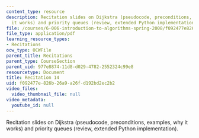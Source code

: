 ```yaml
---
content_type: resource
description: Recitation slides on Dijkstra (pseudocode, preconditions, examples, why
  it works) and priority queues (review, extended Python implementation).
file: /courses/6-006-introduction-to-algorithms-spring-2008/f092477e826b26a9a26fd192bd2ec2b2_recitation14.pdf
file_type: application/pdf
learning_resource_types:
- Recitations
ocw_type: OCWFile
parent_title: Recitations
parent_type: CourseSection
parent_uid: 977e8874-11d8-d029-4782-2552324c99e8
resourcetype: Document
title: Recitation 14
uid: f092477e-826b-26a9-a26f-d192bd2ec2b2
video_files:
  video_thumbnail_file: null
video_metadata:
  youtube_id: null
---
```

Recitation slides on Dijkstra (pseudocode, preconditions, examples, why it works) and priority queues (review, extended Python implementation).

